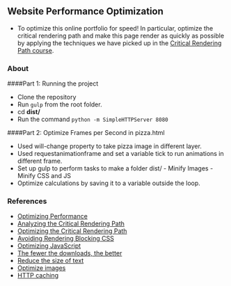 ## Website Performance Optimization 
- To optimize this online portfolio for speed! In particular, optimize the critical rendering path and make this page render as quickly as possible by applying the techniques we have picked up in the [Critical Rendering Path course](https://www.udacity.com/course/ud884).

### About

####Part 1: Running the project
  - Clone the repository 
  - Run `gulp` from the root folder.
  - cd **dist/** 
  - Run the command `python -m SimpleHTTPServer 8080`

####Part 2: Optimize Frames per Second in pizza.html
  - Used will-change property to take pizza image in different layer.
  - Used requestanimationframe and set a variable tick to run animations in different frame.
  - Set up gulp to perform tasks to make a folder dist/
        - Minify Images
        - Minify CSS and JS
  - Optimize calculations by saving it to a variable outside the loop.

### References
* [Optimizing Performance](https://developers.google.com/web/fundamentals/performance/ "web performance")
* [Analyzing the Critical Rendering Path](https://developers.google.com/web/fundamentals/performance/critical-rendering-path/analyzing-crp.html "analyzing crp")
* [Optimizing the Critical Rendering Path](https://developers.google.com/web/fundamentals/performance/critical-rendering-path/optimizing-critical-rendering-path.html "optimize the crp!")
* [Avoiding Rendering Blocking CSS](https://developers.google.com/web/fundamentals/performance/critical-rendering-path/render-blocking-css.html "render blocking css")
* [Optimizing JavaScript](https://developers.google.com/web/fundamentals/performance/critical-rendering-path/adding-interactivity-with-javascript.html "javascript")
* <a href="https://developers.google.com/web/fundamentals/performance/optimizing-content-efficiency/eliminate-downloads.html">The fewer the downloads, the better</a>
* <a href="https://developers.google.com/web/fundamentals/performance/optimizing-content-efficiency/optimize-encoding-and-transfer.html">Reduce the size of text</a>
* <a href="https://developers.google.com/web/fundamentals/performance/optimizing-content-efficiency/image-optimization.html">Optimize images</a>
* <a href="https://developers.google.com/web/fundamentals/performance/optimizing-content-efficiency/http-caching.html">HTTP caching</a>


